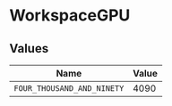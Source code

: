 # WorkspaceGPU


## Values

| Name                       | Value                      |
| -------------------------- | -------------------------- |
| `FOUR_THOUSAND_AND_NINETY` | 4090                       |